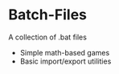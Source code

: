 # Batch-Files
A collection of .bat files

- Simple math-based games
- Basic import/export utilities
